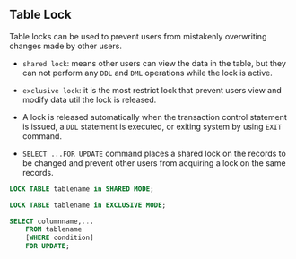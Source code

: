 ## Table Lock

Table locks can be used to prevent users from mistakenly overwriting changes made by other users.

- `shared lock`: means other users can view the data in the table, but they can not perform any `DDL` and `DML` operations while the lock is active.

- `exclusive lock`: it is the most restrict lock that prevent users view and modify data util the lock is released.
- A lock is released automatically when the transaction control statement is issued, a `DDL` statement is executed, or exiting system by using `EXIT` command.
- `SELECT ...FOR UPDATE` command places a shared lock on the records to be changed and prevent other users from acquiring a lock on the same records.

```sql
LOCK TABLE tablename in SHARED MODE;

LOCK TABLE tablename in EXCLUSIVE MODE;

SELECT columnname,...
	FROM tablename
	[WHERE condition]
	FOR UPDATE;
```



